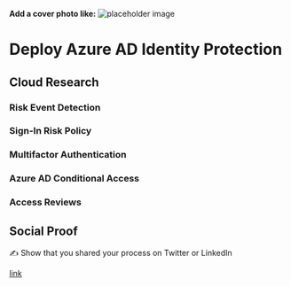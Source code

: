 **Add a cover photo like:**
![placeholder image](https://via.placeholder.com/1200x600)

# Deploy Azure AD Identity Protection

## Cloud Research

### Risk Event Detection

### Sign-In Risk Policy

### Multifactor Authentication

### Azure AD Conditional Access

### Access Reviews

## Social Proof

✍️ Show that you shared your process on Twitter or LinkedIn

[link](link)
